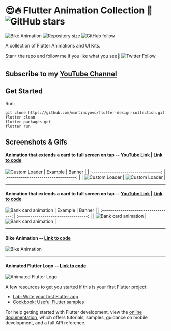 # 😍🔥 Flutter Animation Collection 💙 ![GitHub stars](https://img.shields.io/github/stars/martinoyovo/flutter-design-collection?style=social)

![Bike Animation](https://img.shields.io/badge/platform-Flutter-blue)
![Repository size](https://img.shields.io/github/repo-size/martinoyovo/flutter-design-collection)
![GitHub follow](https://img.shields.io/github/followers/martinoyovo?style=social)

A collection of Flutter Animations and UI Kits.

Star⭐ the repo and follow me if you like what you see🤩 ![Twitter Follow](https://img.shields.io/twitter/follow/martinoyovo.svg?style=social)

## Subscribe to my [YouTube Channel](https://www.youtube.com/@flutterease001)

## Get Started
Run:
```shell
git clone https://github.com/martinoyovo/flutter-design-collection.git
flutter clean
flutter packages get
flutter run
```

## Screenshots & Gifs

#### Animation that extends a card to full screen on tap -- [YouTube Link](https://youtu.be/960CR8J4_tc) | [Link to code](https://github.com/martinoyovo/flutter-design-collection/blob/main/lib/custom_loader.dart)
![Custom Loader](screenshots/custom_loader.gif)
|              Example             |             Banner           |
| :----------------------------------: | :----------------------------------: |
| ![Custom Loader](screenshots/custom_loader.gif) | ![Custom Loader](screenshots/session_002.png) |

---

#### Animation that extends a card to full screen on tap -- [YouTube Link](https://youtu.be/960CR8J4_tc) | [Link to code](https://github.com/martinoyovo/flutter-design-collection/blob/main/lib/bank_card_animation.dart)
![Bank card animation](screenshots/bank_card_animation.gif)
|              Example             |             Banner           |
| :----------------------------------: | :----------------------------------: |
| ![Bank card animation](screenshots/bank_card_animation.gif) | ![Bank card animation](screenshots/session_001.png) |

---

#### Bike Animation -- [Link to code](https://github.com/martinoyovo/flutter-design-collection/blob/main/lib/bike_traveller.dart)
![Bike Animation](screenshots/bike_animation.gif)

---

#### Animated Flutter Logo -- [Link to code](https://github.com/martinoyovo/flutter-design-collection/blob/main/lib/flutterlogo.dart)
![Animated Flutter Logo](screenshots/flutterlogo.gif)


A few resources to get you started if this is your first Flutter project:

- [Lab: Write your first Flutter app](https://docs.flutter.dev/get-started/codelab)
- [Cookbook: Useful Flutter samples](https://docs.flutter.dev/cookbook)

For help getting started with Flutter development, view the
[online documentation](https://docs.flutter.dev/), which offers tutorials,
samples, guidance on mobile development, and a full API reference.
